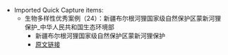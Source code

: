 - Imported Quick Capture items:
    - 生物多样性优秀案例（24）：新疆布尔根河狸国家级自然保护区蒙新河狸保护_中华人民共和国生态环境部
        - 新疆布尔根河狸国家级自然保护区蒙新河狸保护
        - [原文链接](https://www.mee.gov.cn/ywgz/zrstbh/swdyxbh/202212/t20221229_1008989.shtml)
